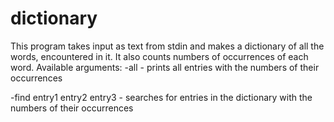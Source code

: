 dictionary
==========
This program takes input as text from stdin
and makes a dictionary of all the words, encountered in it.
It also counts numbers of occurrences of each word.
Available arguments:
 -all 
	- prints all entries with the numbers of their occurrences

 -find entry1 entry2 entry3
	- searches for entries in the dictionary with the numbers of their occurrences